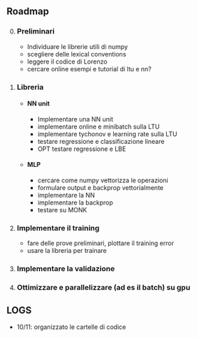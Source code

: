 ## Roadmap

0. ### Preliminari
	- Individuare le librerie utili di numpy
	- scegliere delle lexical conventions
	- leggere il codice di Lorenzo
	- cercare online esempi e tutorial di ltu e nn?
1. ### Libreria
	- #### NN unit
		- Implementare una NN unit
		- implementare online e minibatch sulla LTU
		- implementare tychonov e learning rate sulla LTU
		- testare regressione e classificazione lineare
		- OPT testare regressione e LBE
	- #### MLP
		- cercare come numpy vettorizza le operazioni
		- formulare output e backprop vettorialmente 
		- implementare la NN
		- implementare la backprop
		- testare su MONK
2. ### Implementare il training
	- fare delle prove preliminari, plottare il training error
	- usare la libreria per trainare
3. ### Implementare la validazione
4. ### Ottimizzare e parallelizzare (ad es il batch) su gpu


## LOGS
 - 10/11: organizzato le cartelle di codice